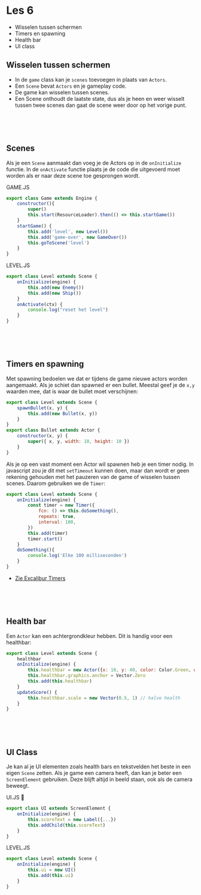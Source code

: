 # Les 6 

- Wisselen tussen schermen
- Timers en spawning
- Health bar
- UI class

## Wisselen tussen schermen

- In de `game` class kan je `scenes` toevoegen in plaats van `Actors`.
- Een `Scene` bevat `Actors` en je gameplay code.
- De game kan wisselen tussen scenes.
- Een Scene onthoudt de laatste state, dus als je heen en weer wisselt tussen twee scenes dan gaat de scene weer door op het vorige punt.

<br><br><br>

## Scenes

Als je een `Scene` aanmaakt dan voeg je de Actors op in de `onInitialize` functie. In de `onActivate` functie plaats je de code die uitgevoerd moet worden als er naar deze scene toe gesprongen wordt.

GAME.JS

```js
export class Game extends Engine {
    constructor(){
        super() 
        this.start(ResourceLoader).then(() => this.startGame())
    }
    startGame() {
        this.add('level', new Level())
        this.add('game-over', new GameOver())
        this.goToScene('level')
    }
}
```
LEVEL.JS

```js
export class Level extends Scene {
    onInitialize(engine) {
        this.add(new Enemy())
        this.add(new Ship())
    }
    onActivate(ctx) {
        console.log("reset het level")
    }
}
```
<br><br><br>

## Timers en spawning

Met spawning bedoelen we dat er tijdens de game nieuwe actors worden aangemaakt. Als je schiet dan spawned er een bullet. Meestal geef je de `x,y` waarden mee, dat is waar de bullet moet verschijnen:

```js
export class Level extends Scene {
    spawnBullet(x, y) {
        this.add(new Bullet(x, y))
    }
}
export class Bullet extends Actor {
    constructor(x, y) {
        super({ x, y, width: 10, height: 10 }) 
    }
}
```
Als je op een vast moment een Actor wil spawnen heb je een timer nodig. In javascript zou je dit met `setTimeout` kunnen doen, maar dan wordt er geen rekening gehouden met het pauzeren van de game of wisselen tussen scenes. Daarom gebruiken we de `Timer`:

```js
export class Level extends Scene {
    onInitialize(engine) {
        const timer = new Timer({
            fcn: () => this.doSomething(),
            repeats: true,
            interval: 100,
        })
        this.add(timer)
        timer.start()
    }
    doSomething(){
        console.log('Elke 100 milliseconden')
    }
}
```

- [Zie Excalibur Timers](https://excaliburjs.com/docs/timers)


<br><br><br>

## Health bar

Een `Actor` kan een achtergrondkleur hebben. Dit is handig voor een healthbar:

```js
export class Level extends Scene {
    healthbar
    onInitialize(engine) {
        this.healthbar = new Actor({x: 10, y: 40, color: Color.Green, width: 200, height: 20})
        this.healthbar.graphics.anchor = Vector.Zero
        this.add(this.healthbar)
    }
    updateScore() {
        this.healthbar.scale = new Vector(0.5, 1) // halve health
    }
}
```

<br><br><br>

## UI Class

Je kan al je UI elementen zoals health bars en tekstvelden het beste in een eigen `Scene` zetten. Als je game een camera heeft, dan kan je beter een `ScreenElement` gebruiken. Deze blijft altijd in beeld staan, ook als de camera beweegt.

UI.JS 🧅

```js
export class UI extends ScreenElement {
    onInitialize(engine) {
        this.scoreText = new Label({...})
        this.addChild(this.scoreText)
    }
}
```
LEVEL.JS
```js
export class Level extends Scene {
    onInitialize(engine) {
        this.ui = new UI()
        this.add(this.ui)
    }
}
```